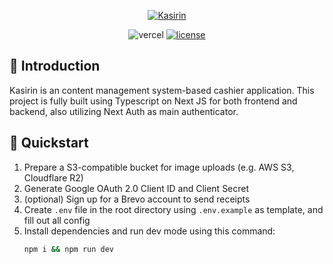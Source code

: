 <p align="center">
   <a href="https://kasirin.enigme.dev">
      <img src="https://assets.enigme.dev/Kasirin.svg" alt="Kasirin">
   </a>
</p>
<p align="center">
   <img src="https://vercelbadge.vercel.app/api/alkuinvito/kasirin" alt="vercel" />
   <a href="https://www.gnu.org/licenses/gpl-3.0">
      <img src="https://img.shields.io/badge/License-GPLv3-blue.svg" alt="license" />
   </a>
</p>

## 💬 Introduction
Kasirin is an content management system-based cashier application. This project is fully built using Typescript on Next JS for both frontend and backend, also utilizing Next Auth as main authenticator.

## 🚀 Quickstart
1. Prepare a S3-compatible bucket for image uploads (e.g. AWS S3, Cloudflare R2)
2. Generate Google OAuth 2.0 Client ID and Client Secret
3. (optional) Sign up for a Brevo account to send receipts
4. Create `.env` file in the root directory using `.env.example` as template, and fill out all config
5. Install dependencies and run dev mode using this command:
   ```bash
   npm i && npm run dev
   ```